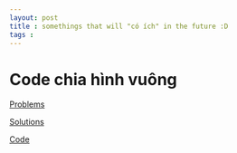 ```yaml
---
layout: post
title : somethings that will "có ích" in the future :D
tags :
---
```

# Code chia hình vuông

[Problems](https://lqdoj.edu.vn/problem/virus)

[Solutions](https://docs.google.com/document/d/1S4Cb3173PIXiV35fKHNGm31Vzn0yI7HKOutqsL9Ulsg/edit?fbclid=IwAR3LXsMcZcDJx_EhJVL023CC-KE51DYy4itU__PqtSiHHUBvdUpXJvpNA_I)

[Code](https://ideone.com/2yDWq8?fbclid=IwAR2sZLP4RhsXhEeEywqiCQDoBKEde2xek3KFs1PPHZsgvSk92uR4vtJ859s)
